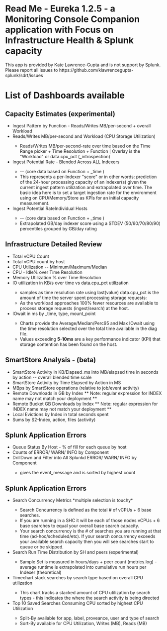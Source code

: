 <html>
  <body>
    <h1>Read Me - Eureka 1.2.5 - a Monitoring Console Companion application with Focus on Infrastructure Health & Splunk capacity</h1>
    <p>This app is provided by Kate Lawrence-Gupta and is not support by Splunk.
      Please report all issues to https://github.com/klawrencegupta-splunk/sdrt/issues</p>
  <h1> List of Dashboards available</h1>
    <h2>Capacity Estimates (experimental)</h2>
    <ul>
      <li>Ingest Pattern by Function - Reads/Writes
        MB/per-second + overall Workload</li>
      <li>Reads/Writes MB/per-second and Workload (CPU Storage
          Utilization) </li>
      <ul>
        <li>Reads/Writes MB/per-second-rate over time based on the Time
          Range picker + Time Resolution + Function | Overlay is the "Workload"
          or data.cpu_pct (_introspection)</li>
      </ul>
      <li> Ingest Potential Rate - Blended  Across
          ALL Indexers </li>
      <ul>
        <li>-- (core data based on Function + _time )</li>
        <li>This represents a per-Indexer "score" or in other words:
          prediction of the 24-hour processing capacity of an indexer(s) given
          the current ingest pattern utilization and extrapolated over time. The
          basic idea here is to set a target ingestion rate for the environment
          using on CPU/Memory/Store as KPIs for an initial capacity measurement.</li>
      </ul>
      <li>Ingest Potential RateIndividual Hosts </li>
      <ul>
        <li>-- (core data based on Function + _time )</li>
        <li>Extrapolated GB/day indexer score using a STDEV (50/60/70/80/90)
          percentiles grouped by GB/day rating</li>
      </ul>
    </ul>
    <p> </p>
    <h2>Infrastructure Detailed Review</h2>
    <ul>
      <li>Total vCPU Count</li>
      <li>Total vCPU count by host</li>
      <li>CPU Utilization -- Minimum/Maximum/Median</li>
      <li>CPU - Idle% over Time Resolution</li>
      <li>Memory Utilization % over Time Resolution</li>
      <li>IO utilization in KB/s over time vs data.cpu_pct utilization </li>
      <ul>
        <li>samples as time resolution rate using last(value) data.cpu_pct is
          the amount of time the server spent processing storage requests: </li>
        <li>As the workload approaches 100% fewer resources are available to
          process storage requests (ingest/search) at the host.</li>
      </ul>
      <li>IOwait in ms by _time, type, mount_point</li>
      <ul>
        <li>Charts provide the Average/Median/Perc95 and Max IOwait using the
          time resolution selected over the total time available in the diag
          file. </li>
        <li>Values exceeding <b>5-10ms</b> are a key performance indicator
          (KPI) that storage contention has been found on the host.</li>
      </ul>
    </ul>
        <h2>SmartStore Analysis - (beta)</h2>
    <ul>
      <li>SmartStore Activity in KB/Elapsed_ms into MB/elapsed time in seconds by action -- overall blended time scale</li>
      <li>SmartStore Activity by Time Elapsed by Action in MS</li>
      <li>MBps by SmartStore operations (relative to job/event activity)</li>
      <li>Remote Downloads in GB by Index **  Note: regular expression for INDEX name may not match your deployment ** </li>
      <li>Remote Bucket GB Downloads by Index ** Note: regular expression for INDEX name may not match your deployment ** </li>
      <li>Local Evictions by Index in total seconds spent</li>
      <li>Sums by S2-Index, action, files (activity)
      </ul>
    <h2>Splunk Application Errors</h2>
    <ul>
      <li>Queue Status By Host - % of fill for each queue by host</li>
      <li>Counts of ERROR/ WARN/ INFO by Component</li>
      <li>DrillDown and Filter into All Splunkd ERROR/ WARN/ INFO by Component
      </li>
      <ul>
        <li>gives the event_message and is sorted by highest count</li>
      </ul>
    </ul>
    <h2> Splunk Application Errors</h2>
    <ul>
      <li> Search Concurrency Metrics *multiple selection is touchy*</li>
      <ul>
        <li>Search Concurrency is defined as the total # of vCPUs + 6 base
          searches. </li>
        <li>If you are running in a SHC it will be each of those nodes vCPUs + 6
          base searches to equal your overall base search capacity. </li>
        <li>Your search concurrency is the # of searches you are running at that
          time (ad-hoc/scheduled/etc). If your search concurrency exceeds your
          available search capacity then you will see searches start to queue
          or be skipped.</li>
      </ul>
      <li>Search Run Time Distribution by SH and peers (experimental)</li>
      <ul>
        <li>Sample Set is measured in hours/days + peer count (metrics.log) -
          average runtime is extrapolated into cumulative run hours per Indexer
          (theoretical)</li>
      </ul>
      <li>Timechart stack searches by search type based on overall CPU
        utilization</li>
      <ul>
        <li>This chart tracks a stacked amount of CPU utilization by search
          types - this indicates the where the search activity is being directed</li>
      </ul>
      <li>Top 10 Saved Searches Consuming CPU sorted by highest CPU Utilization</li>
      <ul>
        <li>Split-By available for app, label, proveance, user and type of
          search</li>
        <li>Sort-By available for CPU Utilization, Writes (MB), Reads (MB)</li>
      </ul>
    </ul>
  </body>
</html>
